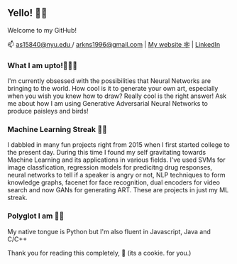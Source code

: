 ## Yello! 🙋🏻

Welcome to my GitHub!

📫 [as15840@nyu.edu ](as15840@nyu.edu) / [arkns1996@gmail.com](arkns1996@gmail.com) | [My website 🕸️](https://www.ansidd.github.io) | [LinkedIn](https://www.linkedin.com/in/arjunns)

### What I am upto!👨🏻‍🔧   
I'm currently obsessed with the possibilities that Neural Networks are bringing to the world. How cool is it to generate your own art, especially when you wish you knew how to draw? Really cool is the right answer! Ask me about how I am using Generative Adversarial Neural Networks to produce paisleys and birds!


### Machine Learning Streak 🏋🏻
I dabbled in many fun projects right from 2015 when I first started college to the present day. During this time I found my self gravitating towards Machine Learning and its applications in various fields. I've used SVMs for image classfication, regression models for predicitng drug responses, neural networks to tell if a speaker is angry or not, NLP techniques to form knowledge graphs, facenet for face recognition, dual encoders for video search and now GANs for generating ART. These are projects in just my ML streak. 

### Polyglot I am 💪🏽
My native tongue is Python but I'm also fluent in Javascript, Java and C/C++

Thank you for reading this completely, 🍪 (its a cookie. for you.)

  
 

<!--
**ansidd/ansidd** is a ✨ _special_ ✨ repository because its `README.md` (this file) appears on your GitHub profile.

Here are some ideas to get you started:

- 🔭 I’m currently working on ...
- 🌱 I’m currently learning ...
- 👯 I’m looking to collaborate on ...
- 🤔 I’m looking for help with ...
- 💬 Ask me about ...
- 📫 How to reach me: ...
- 😄 Pronouns: ...
- ⚡ Fun fact: ...
-->
